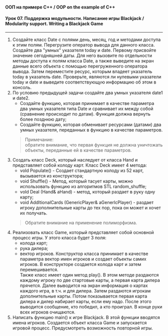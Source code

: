 #### ООП на примере C++ / OOP on the example of C++  
#### Урок 07. Поддержка модульности. Написание игры Blackjack / Modularity support. Writing a Blackjack Game

***

1. Создайте класс Date с полями день, месяц, год и методами доступа к этим полям. Перегрузите оператор вывода для данного класса. Создайте два "умных" указателя today и date. Первому присвойте значение сегодняшней даты. Для него вызовите по отдельности методы доступа к полям класса Date, а также выведите на экран данные всего объекта с помощью перегруженного оператора вывода. Затем переместите ресурс, которым владеет указатель today в указатель date. Проверьте, являются ли нулевыми указатели today и date и выведите соответствующую информацию об этом в консоль.  
2. По условию предыдущей задачи создайте два умных указателя date1 и date2.  
    * Создайте функцию, которая принимает в качестве параметра два умных указателя типа Date и сравнивает их между собой (сравнение происходит по датам). Функция должна вернуть более позднюю дату;  
    * Создайте функцию, которая обменивает ресурсами (датами) два умных указателя, переданных в функцию в качестве параметров.  
    > Примечание:  
    > обратите внимание, что первая функция не должна уничтожать объекты, переданные ей в качестве параметров.  
3. Создать класс Deck, который наследует от класса Hand и представляет собой колоду карт. Класс Deck имеет 4 метода:  
    * vold Populate() - Создает стандартную колоду из 52 карт, вызывается из конструктора;  
    * void Shuffle() - Метод, который тасует карты, можно использовать функцию из алгоритмов STL random_shuffle;  
    * vold Deal (Hand& aHand) - метод, который раздает в руку одну карту;  
    * void AddltionalCards (GenericPlayer& aGenerlcPlayer) - раздает игроку дополнительные карты до тех пор, пока он может и хочет их получать.  
    > Обратите внимание на применение полиморфизма.  
4. Реализовать класс Game, который представляет собой основной процесс игры. У этого класса будет 3 поля:  
    * колода карт;  
    * рука дилера;  
    * вектор игроков.
Конструктор класса принимает в качестве параметра вектор имен игроков и создает объекты самих игроков. В конструкторе создается колода карт и затем перемешивается.  
Также класс имеет один метод play(). В этом методе раздаются каждому игроку по две стартовые карты, а первая карта дилера прячется. Далее выводится на экран информация о картах каждого игра, в т.ч. и для дилера. Затем раздаются игрокам дополнительные карты. Потом показывается первая карта дилера и дилер набирает карты, если ему надо. После этого выводится сообщение, кто победил, а кто проиграл. В конце руки всех игроков очищаются.  
5. Написать функцию main() к игре Blackjack. В этой функции вводятся имена игроков. Создается объект класса Game и запускается игровой процесс. Предусмотреть возможность повторной игры.